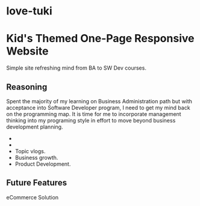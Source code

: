# love-tuki

<div>
<h1>Kid's Themed One-Page Responsive Website</h1>
<p>Simple site refreshing mind from BA to SW Dev courses.</p>
</div> 

<div>
<h2>Reasoning</h2>
<p>Spent the majority of my learning on Business Administration path but with acceptance into Software Developer program, I need to get my mind back on the programming map. It is time for me to incorporate management thinking into my programing style in effort to move beyond business development planning.</p>

<ul>
  <li></li>
  <li></li>
  <li>Topic vlogs.</li>
  <li>Business growth.</li>
  <li>Product Development.</li>
</ul>
</div>

<div>
<h2>Future Features</h2>
<p>eCommerce Solution
